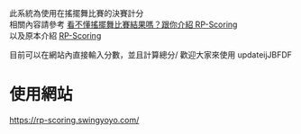 此系統為使用在搖擺舞比賽的決賽計分\
相關內容請參考 [看不懂搖擺舞比賽結果嗎？跟你介紹 RP-Scoring](https://stepswing.com/index.php/rp-scoring)\
以及原本介紹 [RP-Scoring](https://www.rp-scoring.com/)

目前可以在網站內直接輸入分數，並且計算總分/
歡迎大家來使用 updateijJBFDF

# 使用網站

https://rp-scoring.swingyoyo.com/
